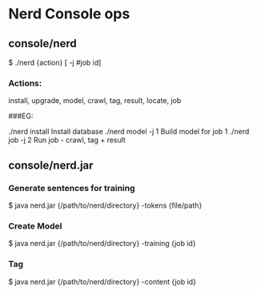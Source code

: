 # Nerd Console ops 

## console/nerd

$ ./nerd {action} [ -j  #job id]

### Actions:
install, upgrade, model, crawl, tag, result, locate, job

###EG:

./nerd install		Install database
./nerd model -j 1	Build model for job 1 
./nerd job -j 2		Run job - crawl, tag + result	

## console/nerd.jar 

### Generate sentences for training
$ java nerd.jar {/path/to/nerd/directory} -tokens {file/path} 

### Create Model
$ java nerd.jar {/path/to/nerd/directory} -training {job id}

### Tag
$ java nerd.jar {/path/to/nerd/directory} -content {job id}
